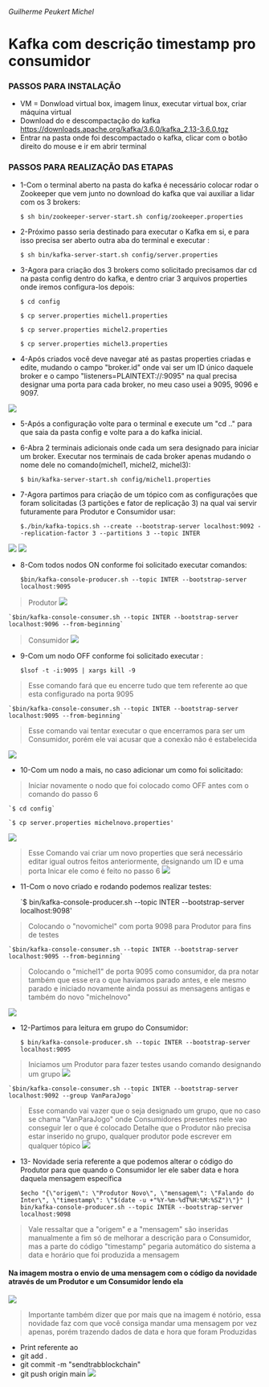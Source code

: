 *Guilherme Peukert Michel*

# Kafka com descrição timestamp pro consumidor


### PASSOS PARA INSTALAÇÃO

- VM = Donwload virtual box, imagem linux, executar virtual box, criar máquina virtual
- Download do e descompactação do kafka https://downloads.apache.org/kafka/3.6.0/kafka_2.13-3.6.0.tgz
- Entrar na pasta onde foi descompactado o kafka, clicar com o botão direito do mouse e ir em abrir terminal

### PASSOS PARA REALIZAÇÃO DAS ETAPAS

-  1-Com o terminal aberto na pasta do kafka é necessário colocar rodar o Zookeeper que vem junto no download do kafka que vai auxiliar a lidar com os 3 brokers:

	`$ sh bin/zookeeper-server-start.sh config/zookeeper.properties`

- 2-Próximo passo seria destinado para executar o Kafka em si, e para isso precisa ser aberto outra aba do terminal e executar :

	`$ sh bin/kafka-server-start.sh config/server.properties`

- 3-Agora para criação dos 3 brokers como solicitado precisamos dar cd na pasta config dentro do kafka, e dentro criar 3 arquivos properties onde iremos configura-los depois:
	
	`$ cd config`
	
	`$ cp server.properties michel1.properties`
	
	`$ cp server.properties michel2.properties`
	
	`$ cp server.properties michel3.properties`


- 4-Após criados você deve navegar até as pastas properties criadas e edite, mudando o campo "broker.id" onde vai ser um ID único daquele broker e o campo "listeners=PLAINTEXT://:9095" na qual precisa designar uma porta para cada broker, no meu caso usei a 9095, 9096 e 9097.

![](brockersproperties.png)


- 5-Após a configuração volte para o terminal e execute um "cd .." para que saia da pasta config e volte para a do kafka inicial.


- 6-Abra 2 terminais adicionais onde cada um sera designado para iniciar um broker. Executar nos terminais de cada broker apenas mudando o nome dele no comando(michel1, michel2, michel3):

	`$ bin/kafka-server-start.sh config/michel1.properties`


- 7-Agora partimos para criação de um tópico com as configurações que foram solicitadas (3 partições e fator de replicação 3) na qual vai servir futuramente para Produtor e Consumidor usar: 

	`$./bin/kafka-topics.sh --create --bootstrap-server localhost:9092 --replication-factor 3 --partitions 3 --topic INTER`

![](topicinbroker.png)
![](partrepli.png)


- 8-Com todos nodos ON conforme foi solicitado executar comandos: 

	`$bin/kafka-console-producer.sh --topic INTER --bootstrap-server localhost:9095`
>Produtor
![](produtor.png)

	`$bin/kafka-console-consumer.sh --topic INTER --bootstrap-server localhost:9096 --from-beginning`
>Consumidor
![](consumidor.png)

- 9-Com um nodo OFF conforme foi solicitado executar :
 

	`$lsof -t -i:9095 | xargs kill -9`
>Esse comando fará que eu encerre tudo que tem referente ao que esta configurado na porta 9095

	`$bin/kafka-console-consumer.sh --topic INTER --bootstrap-server localhost:9095 --from-beginning`
>Esse comando vai tentar executar o que encerramos para ser um Consumidor, porém ele vai acusar que a conexão não é estabelecida

![](consumirbrokeroff.png)

- 10-Com um nodo a mais, no caso adicionar um como foi solicitado:
>Iniciar novamente o nodo que foi colocado como OFF antes com o comando do passo 6

	`$ cd config`
	
	`$ cp server.properties michelnovo.properties' 
![](newmichel.png) 
>Esse Comando vai criar um novo properties que será necessário editar igual outros feitos anteriormente, designando um ID e uma porta
>Inicar ele como é feito no passo 6
![](rodandonewmichel.png)
	

- 11-Com o novo criado e rodando podemos realizar testes:

	`$ bin/kafka-console-producer.sh --topic INTER --bootstrap-server localhost:9098'
>Colocando o "novomichel" com porta 9098 para Produtor para fins de testes

	`$bin/kafka-console-consumer.sh --topic INTER --bootstrap-server localhost:9095 --from-beginning`
>Colocando o "michel1" de porta 9095 como consumidor, da pra notar também que esse era o que haviamos parado antes, e ele mesmo parado e iniciado novamente ainda possui as mensagens antigas e também do novo "michelnovo"

![](novomichelprod.png)



- 12-Partimos para leitura em grupo do Consumidor:
 
	`$ bin/kafka-console-producer.sh --topic INTER --bootstrap-server localhost:9095`
>Iniciamos um Produtor para fazer testes usando comando designando um grupo
![](prodgrup.png)


	`$bin/kafka-console-consumer.sh --topic INTER --bootstrap-server localhost:9092 --group VanParaJogo`
>Esse comando vai vazer que o seja designado um grupo, que no caso se chama "VanParaJogo" onde Consumidores presentes nele vao conseguir ler o que é colocado
>Detalhe que o Produtor não precisa estar inserido no grupo, qualquer produtor pode escrever em qualquer tópico 
![](consumgrup.png)
	
- 13- Novidade seria referente a que podemos alterar o código do Produtor para que quando o Consumidor ler ele saber data e hora daquela mensagem específica

	`$echo "{\"origem\": \"Produtor Novo\", \"mensagem\": \"Falando do Inter\", \"timestamp\": \"$(date -u +"%Y-%m-%dT%H:%M:%SZ")\"}" | bin/kafka-console-producer.sh --topic INTER --bootstrap-server localhost:9098`
>Vale ressaltar que a "origem" e a "mensagem" são inseridas manualmente a fim só de melhorar a descrição para o Consumidor, mas a parte do código "timestamp" pegaria automático do sistema a data e horário que foi produzida a mensagem

#### Na imagem mostra o envio de uma mensagem com o código da novidade através de um Produtor e um Consumidor lendo ela
![](novidade.png)
>Importante também dizer que por mais que na imagem é notório, essa novidade faz com que você consiga mandar uma mensagem por vez apenas, porém trazendo dados de data e hora que foram Produzidas

- Print referente ao 
 - git add .
 - git commit -m "sendtrabblockchain"
 - git push origin main
 ![](commitpush.png)
 

